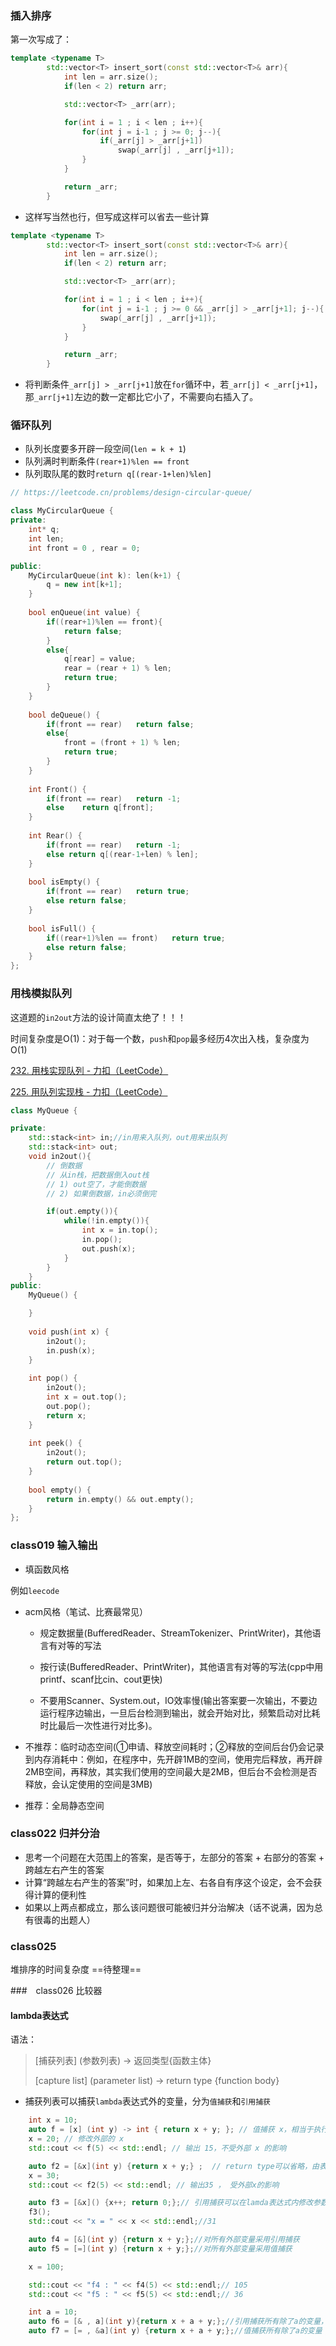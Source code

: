 ### 插入排序

第一次写成了：

```cpp
template <typename T>
        std::vector<T> insert_sort(const std::vector<T>& arr){
            int len = arr.size();
            if(len < 2) return arr;

            std::vector<T> _arr(arr);

            for(int i = 1 ; i < len ; i++){
                for(int j = i-1 ; j >= 0; j--){
                    if(_arr[j] > _arr[j+1])
                    	swap(_arr[j] , _arr[j+1]);
                }
            }

            return _arr;
        }
```

* 这样写当然也行，但写成这样可以省去一些计算

```cpp
template <typename T>
        std::vector<T> insert_sort(const std::vector<T>& arr){
            int len = arr.size();
            if(len < 2) return arr;

            std::vector<T> _arr(arr);

            for(int i = 1 ; i < len ; i++){
                for(int j = i-1 ; j >= 0 && _arr[j] > _arr[j+1]; j--){
                    swap(_arr[j] , _arr[j+1]);
                }
            }

            return _arr;
        }
```

* 将判断条件`_arr[j] > _arr[j+1]`放在`for`循环中，若`_arr[j] < _arr[j+1]`，那`_arr[j+1]`左边的数一定都比它小了，不需要向右插入了。



### 循环队列

* 队列长度要多开辟一段空间(`len = k + 1`)
* 队列满时判断条件`(rear+1)%len == front`
* 队列取队尾的数时`return q[(rear-1+len)%len]`

```cpp
// https://leetcode.cn/problems/design-circular-queue/

class MyCircularQueue {
private:
    int* q;
    int len;
    int front = 0 , rear = 0;

public:
    MyCircularQueue(int k): len(k+1) {
        q = new int[k+1];
    }
    
    bool enQueue(int value) {
        if((rear+1)%len == front){
            return false;
        }
        else{
            q[rear] = value;
            rear = (rear + 1) % len;
            return true;
        }
    }
    
    bool deQueue() {
        if(front == rear)   return false;
        else{
            front = (front + 1) % len;
            return true;
        }
    }
    
    int Front() {
        if(front == rear)   return -1;
        else    return q[front];
    }
    
    int Rear() {
        if(front == rear)   return -1;
        else return q[(rear-1+len) % len];
    }
    
    bool isEmpty() {
        if(front == rear)   return true;
        else return false;
    }
    
    bool isFull() {
        if((rear+1)%len == front)   return true;
        else return false;
    }
};
```



### 用栈模拟队列

这道题的`in2out`方法的设计简直太绝了！！！

时间复杂度是O(1)：对于每一个数，`push`和`pop`最多经历4次出入栈，复杂度为O(1)

[232. 用栈实现队列 - 力扣（LeetCode）](https://leetcode.cn/problems/implement-queue-using-stacks/)

[225. 用队列实现栈 - 力扣（LeetCode）](https://leetcode.cn/problems/implement-stack-using-queues/submissions/536758851/)

```cpp
class MyQueue {

private:
    std::stack<int> in;//in用来入队列，out用来出队列
    std::stack<int> out;
    void in2out(){
        // 倒数据
		// 从in栈，把数据倒入out栈
		// 1) out空了，才能倒数据
		// 2) 如果倒数据，in必须倒完

        if(out.empty()){
            while(!in.empty()){
                int x = in.top();
                in.pop();
                out.push(x);
            }
        }
    }
public:
    MyQueue() {

    }
    
    void push(int x) {
        in2out();
        in.push(x);
    }
    
    int pop() {
        in2out();
        int x = out.top();
        out.pop();
        return x;
    }
    
    int peek() {
        in2out();
        return out.top();
    }
    
    bool empty() {
        return in.empty() && out.empty();
    }
};
```



### class019 输入输出

* 填函数风格

例如`leecode`

* acm风格（笔试、比赛最常见）

  * 规定数据量(BufferedReader、StreamTokenizer、PrintWriter)，其他语言有对等的写法

  * 按行读(BufferedReader、PrintWriter)，其他语言有对等的写法(cpp中用printf、scanf比cin、cout更快)

  * 不要用Scanner、System.out，IO效率慢(输出答案要一次输出，不要边运行程序边输出，一旦后台检测到输出，就会开始对比，频繁启动对比耗时比最后一次性进行对比多)。

* 不推荐：临时动态空间(①申请、释放空间耗时；②释放的空间后台仍会记录到内存消耗中：例如，在程序中，先开辟1MB的空间，使用完后释放，再开辟2MB空间，再释放，其实我们使用的空间最大是2MB，但后台不会检测是否释放，会认定使用的空间是3MB)

* 推荐：全局静态空间





### class022 归并分治

* 思考一个问题在大范围上的答案，是否等于，左部分的答案 + 右部分的答案 + 跨越左右产生的答案
* 计算“跨越左右产生的答案”时，如果加上左、右各自有序这个设定，会不会获得计算的便利性
* 如果以上两点都成立，那么该问题很可能被归并分治解决（话不说满，因为总有很毒的出题人）



### class025

堆排序的时间复杂度 ==待整理==



###　class026 比较器





#### lambda表达式

语法：

> [捕获列表] (参数列表) -> 返回类型{函数主体}
>
> [capture list] (parameter list) -> return type {function body}



* 捕获列表可以捕获`lambda`表达式外的变量，分为`值捕获`和`引用捕获`

```cpp
	int x = 10;
    auto f = [x] (int y) -> int { return x + y; }; // 值捕获 x，相当于执行这一行时复制了一份x的值进入了lambda表达式
    x = 20; // 修改外部的 x
    std::cout << f(5) << std::endl; // 输出 15，不受外部 x 的影响

    auto f2 = [&x](int y) {return x + y;} ;  // return type可以省略，由表达式自动推导
    x = 30;
    std::cout << f2(5) << std::endl; // 输出35 ， 受外部x的影响

    auto f3 = [&x]() {x++; return 0;};// 引用捕获可以在lamda表达式内修改参数值
    f3();
    std::cout << "x = " << x << std::endl;//31

    auto f4 = [&](int y) {return x + y;};//对所有外部变量采用引用捕获
    auto f5 = [=](int y) {return x + y;};//对所有外部变量采用值捕获

    x = 100;

    std::cout << "f4 : " << f4(5) << std::endl;// 105
    std::cout << "f5 : " << f5(5) << std::endl;// 36

    int a = 10;
    auto f6 = [& , a](int y){return x + a + y;};//引用捕获所有除了a的变量，值捕获a
    auto f7 = [= , &a](int y) {return x + a + y;};//值捕获所有除了a的变量
```







